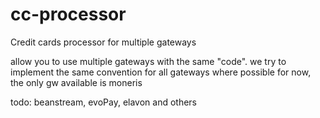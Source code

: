 # cc-processor
Credit cards processor for multiple gateways

allow you to use multiple gateways with the same "code". we try to implement the same convention for all gateways where possible
for now, the only gw available is moneris

todo: beanstream, evoPay, elavon and others
